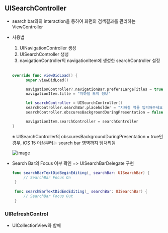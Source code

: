 ## UISearchController
- search bar와의 interaction을 통하여 화면의 검색결과를 관리하는 ViewController
- 사용법  
  1. UINavigationController 생성
  2. UISearchController 생성
  3. navigationController의 navigationItem에 생성한 searchController 설정 
  <br>
  
    ```swift
    override func viewDidLoad() {
          super.viewDidLoad()

          navigationController?.navigationBar.prefersLargeTitles = true
          navigationItem.title = "지하철 도착 정보"

          let searchController = UISearchController()
          searchController.searchBar.placeholder = "지하철 역을 입력해주세요."
          searchController.obscuresBackgroundDuringPresentation = false   // search bar에 focus가 있는 경우, 검색결과 영역 (search bar 하단의 딤처리 여부)

          navigationItem.searchController = searchController
    }
    ```
    
     ※ UISearchController의 obscuresBackgroundDuringPresentation = true인 경우, iOS 15 이상부터는 search bar 영역까지 딤처리됨
      
     ![image](https://user-images.githubusercontent.com/46417892/152761916-42894001-fd7b-44d8-904a-29561baef30e.png)

- Search Bar의 Focus 여부 확인 => UISearchBarDelegate 구현
  
   ```swift
   func searchBarTextDidBeginEditing(_ searchBar: UISearchBar) {
        // SearchBar Focus On
    }
    
    func searchBarTextDidEndEditing(_ searchBar: UISearchBar) {
        // SearchBar Focus Out
    }
   ```
### UIRefreshControl
- UICollectionView와 함께 
